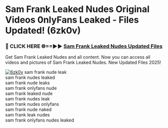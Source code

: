 # Sam Frank Leaked Nudes Original Videos 0nlyFans Leaked - Files Updated! (6zk0v)

<h3>🔴 CLICK HERE 🌐==►► <a href="https://tinyurl.com/5h6xmrr3" rel="nofollow">Sam Frank Leaked Nudes Updated Files</a></h3>

Get Sam Frank Leaked Nudes and all content. Now you can access all videos and pictures of Sam Frank Leaked Nudes. New Updated Files 2025!

[![6zk0v](https://i.imgur.com/KVD873Z.gif)](https://tinyurl.com/5h6xmrr3)
sam frank nude leak<br>
sam frank nudes leaked<br>
sam frank nude leaks<br>
sam frank onlyfans nude<br>
sam frank leaked nude<br>
sam frank nudes leak<br>
sam frank nudes onlyfans<br>
sam frank nude naked<br>
sam frank leak nudes<br>
sam frank onlyfans nudes leaked